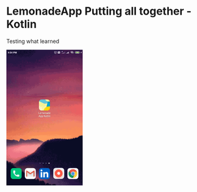 # LemonadeApp Putting all together  -Kotlin
Testing what learned
<div><img src="/screenshots/shot1.gif" width="200"></div>
